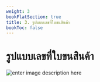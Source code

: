 ```yaml
---
weight: 3
bookFlatSection: true
title: 3. รูปแบบเลขที่ใบขนสินค้า
bookToc: false
---
```


รูปแบบเลขที่ใบขนสินค้า
===

![enter image description here](https://github.com/yosarawut/WorkingArea/raw/master/KnowledgeCenter/e-Customs/e-Import/e-Import-manual/img/e-Import_2018png_Page52.png)